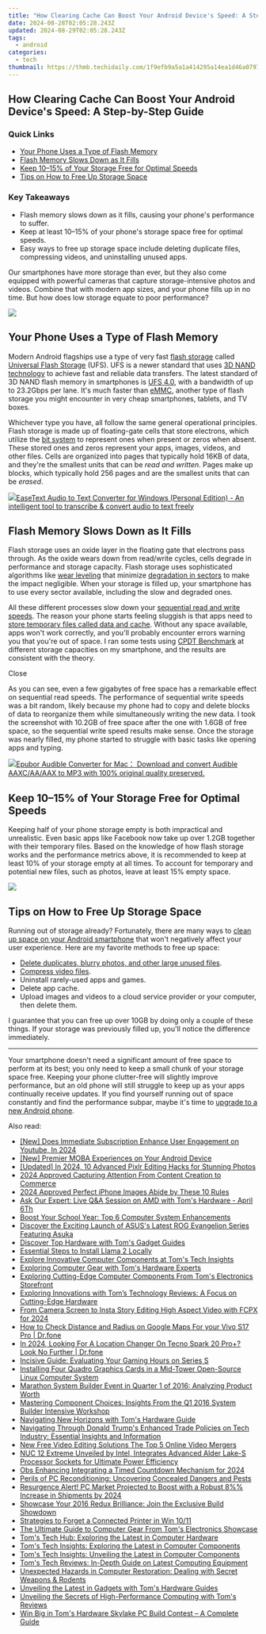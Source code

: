 ```yaml
---
title: "How Clearing Cache Can Boost Your Android Device's Speed: A Step-by-Step Guide"
date: 2024-08-28T02:05:28.243Z
updated: 2024-08-29T02:05:28.243Z
tags:
  - android
categories:
  - tech
thumbnail: https://thmb.techidaily.com/1f9efb9a5a1a414295a14ea1d46a07970958d7efb8dbb6f473b4857c829f272b.png
---
```


## How Clearing Cache Can Boost Your Android Device's Speed: A Step-by-Step Guide

### Quick Links

* [Your Phone Uses a Type of Flash Memory](https://youtube-help.techidaily.com/in-2024-the-real-score-of-youtube-video-success-beyond-basic-view-counts/)
* [Flash Memory Slows Down as It Fills](https://apple-account.techidaily.com/how-to-reset-the-security-questions-of-your-apple-id-on-your-apple-iphone-xs-by-drfone-ios/)
* [Keep 10–15% of Your Storage Free for Optimal Speeds](https://screen-video-capture.techidaily.com/updated-mastering-the-art-of-online-meeting-recordings-with-google/)
* [Tips on How to Free Up Storage Space](https://graphic-issues.techidaily.com/sharp-focus-quick-cure-for-amd-and-tarkov-bug/)

### Key Takeaways

* Flash memory slows down as it fills, causing your phone's performance to suffer.
* Keep at least 10–15% of your phone's storage space free for optimal speeds.
* Easy ways to free up storage space include deleting duplicate files, compressing videos, and uninstalling unused apps.

 Our smartphones have more storage than ever, but they also come equipped with powerful cameras that capture storage-intensive photos and videos. Combine that with modern app sizes, and your phone fills up in no time. But how does low storage equate to poor performance?

<!-- affiliate ads begin -->
<a href="https://shop.incomedia.eu/order/checkout.php?PRODS=39655089&QTY=1&AFFILIATE=108875&CART=1"><img src="https://incomedia.eu/files/images/affiliates/wa/01_WA_728x90.jpg" border="0"></a>
<!-- affiliate ads end -->
##  Your Phone Uses a Type of Flash Memory

 Modern Android flagships use a type of very fast [flash storage](https://screen-capture.techidaily.com/capturing-your-macbook-pro-screens-a-step-by-step-tutorial-for-2024/) called [Universal Flash Storage](https://en.wikipedia.org/wiki/Universal%5FFlash%5FStorage) (UFS). UFS is a newer standard that uses [3D NAND technology](https://fox-links.techidaily.com/new-2024-approved-strategic-campaign-planning-for-health-brands/) to achieve fast and reliable data transfers. The latest standard of 3D NAND flash memory in smartphones is [UFS 4.0](https://screen-mirroring-recording.techidaily.com/best-practices-for-livestreaming-and-archiving-sports-events-for-2024/), with a bandwidth of up to 23.2Gbps per lane. It's much faster than [eMMC](https://video-screen-grab.techidaily.com/new-in-2024-comprehensive-guide-to-idevices-recording-tools/), another type of flash storage you might encounter in very cheap smartphones, tablets, and TV boxes.

 Whichever type you have, all follow the same general operational principles. Flash storage is made up of floating-gate cells that store electrons, which utilize the [bit system](https://fox-helps.techidaily.com/updated-in-2024-streamline-your-audio-content-with-googles-tools/) to represent ones when present or zeros when absent. These stored ones and zeros represent your apps, images, videos, and other files. Cells are organized into pages that typically hold 16KB of data, and they're the smallest units that can be _read and written_. Pages make up blocks, which typically hold 256 pages and are the smallest units that can be _erased_.

<!-- affiliate ads begin -->
<a href="https://secure.2checkout.com/order/checkout.php?PRODS=40203538&QTY=1&AFFILIATE=108875&CART=1"><img src="https://secure.avangate.com/images/merchant/cc4b82e826b52ec41c810301548e8f48/products/audio-to-text-transcription-software.png" border="0">EaseText Audio to Text Converter for Windows (Personal Edition) - An intelligent tool to transcribe & convert audio to text freely </a>
<!-- affiliate ads end -->
##  Flash Memory Slows Down as It Fills

 Flash storage uses an oxide layer in the floating gate that electrons pass through. As the oxide wears down from read/write cycles, cells degrade in performance and storage capacity. Flash storage uses sophisticated algorithms like [wear leveling](https://en.wikipedia.org/wiki/Wear%5Fleveling) that minimize [degradation in sectors](https://howto.techidaily.com/play-store-stuck-on-downloading-of-xiaomi-14-7-ways-to-resolve-drfone-by-drfone-fix-android-problems-fix-android-problems/) to make the impact negligible. When your storage is filled up, your smartphone has to use every sector available, including the slow and degraded ones.

 All these different processes slow down your [sequential read and write speeds](https://buynow-marvelous.techidaily.com/top-xiaomi-mi-smart-band-4-fitness-tracker-review-best-value-option/). The reason your phone starts feeling sluggish is that apps need to [store temporary files called data and cache](https://digital-screen-recording.techidaily.com/new-inexpensive-pc-monitoring-software-for-2024/). Without any space available, apps won't work correctly, and you'll probably encounter errors warning you that you're out of space. I ran some tests using [CPDT Benchmark](https://www.anrdoezrs.net/links/3607085/type/dlg/sid/UUhtgUeUpU2001437/https://play.google.com/store/apps/details?id=com.Saplin.CPDT&hl=en&gl=US) at different storage capacities on my smartphone, and the results are consistent with the theory.

Close 

 As you can see, even a few gigabytes of free space has a remarkable effect on sequential read speeds. The performance of sequential write speeds was a bit random, likely because my phone had to copy and delete blocks of data to reorganize them while simultaneously writing the new data. I took the screenshot with 10.2GB of free space after the one with 1.6GB of free space, so the sequential write speed results make sense. Once the storage was nearly filled, my phone started to struggle with basic tasks like opening apps and typing.

<!-- affiliate ads begin -->
<a href="https://secure.2checkout.com/order/checkout.php?PRODS=4713565&QTY=1&AFFILIATE=108875&CART=1"><img src="https://www.epubor.com/images/uppic/audible-converter-interface.png" border="0">Epubor Audible Converter for Mac： Download and convert Audible AAXC/AA/AAX to MP3 with 100% original quality preserved.</a>
<!-- affiliate ads end -->
##  Keep 10–15% of Your Storage Free for Optimal Speeds

 Keeping half of your phone storage empty is both impractical and unrealistic. Even basic apps like Facebook now take up over 1.2GB together with their temporary files. Based on the knowledge of how flash storage works and the performance metrics above, it is recommended to keep at least 10% of your storage empty at all times. To account for temporary and potential new files, such as photos, leave at least 15% empty space.

<!-- affiliate ads begin -->
<a href="https://secure.2checkout.com/order/checkout.php?PRODS=37100474&QTY=1&AFFILIATE=108875&CART=1"><img src="https://awario.com/images/pages/index/img-platform-ui-1280@1x.avif" border="0"></a>
<!-- affiliate ads end -->
##  Tips on How to Free Up Storage Space

 Running out of storage already? Fortunately, there are many ways to [clean up space on your Android smartphone](https://twitter-clips.techidaily.com/updated-2024-approved-how-to-save-funny-tweet-graphics-gifs-in-minutes/) that won't negatively affect your user experience. Here are my favorite methods to free up space:

* [Delete duplicates, blurry photos, and other large unused files](https://facebook-video-share.techidaily.com/updated-expert-tips-for-youtube-channel-aesthetics-finding-optimal-sizes/).
* [Compress video files](https://fox-that.techidaily.com/unstuck-from-a-dead-iphone-heres-how-no-physical-buttons-needed/).
* Uninstall rarely-used apps and games.
* Delete app cache.
* Upload images and videos to a cloud service provider or your computer, then delete them.

 I guarantee that you can free up over 10GB by doing only a couple of these things. If your storage was previously filled up, you'll notice the difference immediately.

---

 Your smartphone doesn't need a significant amount of free space to perform at its best; you only need to keep a small chunk of your storage space free. Keeping your phone clutter-free will slightly improve performance, but an old phone will still struggle to keep up as your apps continually receive updates. If you find yourself running out of space constantly and find the performance subpar, maybe it's time to [upgrade to a new Android phone](https://twitter-videos.techidaily.com/hot-takes-highlight-twitters-trending-topics-for-2024/).

<ins class="adsbygoogle"
     style="display:block"
     data-ad-format="autorelaxed"
     data-ad-client="ca-pub-7571918770474297"
     data-ad-slot="1223367746"></ins>



<ins class="adsbygoogle"
     style="display:block"
     data-ad-client="ca-pub-7571918770474297"
     data-ad-slot="8358498916"
     data-ad-format="auto"
     data-full-width-responsive="true"></ins>

<span class="atpl-alsoreadstyle">Also read:</span>
<div><ul>
<li><a href="https://facebook-video-footage.techidaily.com/new-does-immediate-subscription-enhance-user-engagement-on-youtube-in-2024/"><u>[New] Does Immediate Subscription Enhance User Engagement on Youtube, In 2024</u></a></li>
<li><a href="https://screen-recording.techidaily.com/new-premier-moba-experiences-on-your-android-device/"><u>[New] Premier MOBA Experiences on Your Android Device</u></a></li>
<li><a href="https://fox-friendly.techidaily.com/updated-in-2024-10-advanced-pixlr-editing-hacks-for-stunning-photos/"><u>[Updated] In 2024, 10 Advanced Pixlr Editing Hacks for Stunning Photos</u></a></li>
<li><a href="https://youtube-clips.techidaily.com/2024-approved-capturing-attention-from-content-creation-to-commerce/"><u>2024 Approved  Capturing Attention  From Content Creation to Commerce</u></a></li>
<li><a href="https://extra-guidance.techidaily.com/2024-approved-perfect-iphone-images-abide-by-these-10-rules/"><u>2024 Approved  Perfect iPhone Images  Abide by These 10 Rules</u></a></li>
<li><a href="https://hardware-updates.techidaily.com/ask-our-expert-live-qanda-session-on-amd-with-toms-hardware-april-6th/"><u>Ask Our Expert: Live Q&A Session on AMD with Tom's Hardware - April 6Th</u></a></li>
<li><a href="https://hardware-updates.techidaily.com/boost-your-school-year-top-6-computer-system-enhancements/"><u>Boost Your School Year: Top 6 Computer System Enhancements</u></a></li>
<li><a href="https://hardware-updates.techidaily.com/discover-the-exciting-launch-of-asuss-latest-rog-evangelion-series-featuring-asuka/"><u>Discover the Exciting Launch of ASUS's Latest ROG Evangelion Series Featuring Asuka</u></a></li>
<li><a href="https://hardware-updates.techidaily.com/discover-top-hardware-with-toms-gadget-guides/"><u>Discover Top Hardware with Tom's Gadget Guides</u></a></li>
<li><a href="https://tech-savvy.techidaily.com/essential-steps-to-install-llama-2-locally/"><u>Essential Steps to Install Llama 2 Locally</u></a></li>
<li><a href="https://hardware-updates.techidaily.com/explore-innovative-computer-components-at-toms-tech-insights/"><u>Explore Innovative Computer Components at Tom's Tech Insights</u></a></li>
<li><a href="https://hardware-updates.techidaily.com/exploring-computer-gear-with-toms-hardware-experts/"><u>Exploring Computer Gear with Tom's Hardware Experts</u></a></li>
<li><a href="https://hardware-updates.techidaily.com/exploring-cutting-edge-computer-components-from-toms-electronics-storefront/"><u>Exploring Cutting-Edge Computer Components From Tom's Electronics Storefront</u></a></li>
<li><a href="https://hardware-updates.techidaily.com/exploring-innovations-with-toms-technology-reviews-a-focus-on-cutting-edge-hardware/"><u>Exploring Innovations with Tom’s Technology Reviews: A Focus on Cutting-Edge Hardware</u></a></li>
<li><a href="https://instagram-clips.techidaily.com/from-camera-screen-to-insta-story-editing-high-aspect-video-with-fcpx-for-2024/"><u>From Camera Screen to Insta Story  Editing High Aspect Video with FCPX for 2024</u></a></li>
<li><a href="https://android-location-track.techidaily.com/how-to-check-distance-and-radius-on-google-maps-for-your-vivo-s17-pro-drfone-by-drfone-virtual-android/"><u>How to Check Distance and Radius on Google Maps For your Vivo S17 Pro | Dr.fone</u></a></li>
<li><a href="https://phone-solutions.techidaily.com/in-2024-looking-for-a-location-changer-on-tecno-spark-20-proplus-look-no-further-drfone-by-drfone-virtual-android/"><u>In 2024, Looking For A Location Changer On Tecno Spark 20 Pro+? Look No Further | Dr.fone</u></a></li>
<li><a href="https://games-able.techidaily.com/incisive-guide-evaluating-your-gaming-hours-on-series-s/"><u>Incisive Guide: Evaluating Your Gaming Hours on Series S</u></a></li>
<li><a href="https://hardware-updates.techidaily.com/installing-four-quadro-graphics-cards-in-a-mid-tower-open-source-linux-computer-system/"><u>Installing Four Quadro Graphics Cards in a Mid-Tower Open-Source Linux Computer System</u></a></li>
<li><a href="https://hardware-updates.techidaily.com/marathon-system-builder-event-in-quarter-1-of-2016-analyzing-product-worth/"><u>Marathon System Builder Event in Quarter 1 of 2016: Analyzing Product Worth</u></a></li>
<li><a href="https://hardware-updates.techidaily.com/mastering-component-choices-insights-from-the-q1-2016-system-builder-intensive-workshop/"><u>Mastering Component Choices: Insights From the Q1 2016 System Builder Intensive Workshop</u></a></li>
<li><a href="https://hardware-updates.techidaily.com/navigating-new-horizons-with-toms-hardware-guide/"><u>Navigating New Horizons with Tom's Hardware Guide</u></a></li>
<li><a href="https://hardware-updates.techidaily.com/navigating-through-donald-trumps-enhanced-trade-policies-on-tech-industry-essential-insights-and-information/"><u>Navigating Through Donald Trump's Enhanced Trade Policies on Tech Industry: Essential Insights and Information</u></a></li>
<li><a href="https://ai-vdieo-software.techidaily.com/new-free-video-editing-solutions-the-top-5-online-video-mergers/"><u>New Free Video Editing Solutions The Top 5 Online Video Mergers</u></a></li>
<li><a href="https://hardware-updates.techidaily.com/nuc-12-extreme-unveiled-by-intel-integrates-advanced-alder-lake-s-processor-sockets-for-ultimate-power-efficiency/"><u>NUC 12 Extreme Unveiled by Intel, Integrates Advanced Alder Lake-S Processor Sockets for Ultimate Power Efficiency</u></a></li>
<li><a href="https://visual-screen-recording.techidaily.com/obs-enhancing-integrating-a-timed-countdown-mechanism-for-2024/"><u>Obs Enhancing  Integrating a Timed Countdown Mechanism for 2024</u></a></li>
<li><a href="https://hardware-updates.techidaily.com/perils-of-pc-reconditioning-uncovering-concealed-dangers-and-pests/"><u>Perils of PC Reconditioning: Uncovering Concealed Dangers and Pests</u></a></li>
<li><a href="https://hardware-updates.techidaily.com/resurgence-alert-pc-market-projected-to-boost-with-a-robust-8-increase-in-shipments-by-2024/"><u>Resurgence Alert! PC Market Projected to Boost with a Robust 8%% Increase in Shipments by 2024</u></a></li>
<li><a href="https://hardware-updates.techidaily.com/showcase-your-2016-redux-brilliance-join-the-exclusive-build-showdown/"><u>Showcase Your 2016 Redux Brilliance: Join the Exclusive Build Showdown</u></a></li>
<li><a href="https://printer-issues.techidaily.com/strategies-to-forget-a-connected-printer-in-win-1011/"><u>Strategies to Forget a Connected Printer in Win 10/11</u></a></li>
<li><a href="https://hardware-updates.techidaily.com/the-ultimate-guide-to-computer-gear-from-toms-electronics-showcase/"><u>The Ultimate Guide to Computer Gear From Tom's Electronics Showcase</u></a></li>
<li><a href="https://hardware-updates.techidaily.com/toms-tech-hub-exploring-the-latest-in-computer-hardware/"><u>Tom's Tech Hub: Exploring the Latest in Computer Hardware</u></a></li>
<li><a href="https://hardware-updates.techidaily.com/toms-tech-insights-exploring-the-latest-in-computer-components/"><u>Tom's Tech Insights: Exploring the Latest in Computer Components</u></a></li>
<li><a href="https://hardware-updates.techidaily.com/toms-tech-insights-unveiling-the-latest-in-computer-components/"><u>Tom's Tech Insights: Unveiling the Latest in Computer Components</u></a></li>
<li><a href="https://hardware-updates.techidaily.com/toms-tech-reviews-in-depth-guide-on-latest-computing-equipment/"><u>Tom's Tech Reviews: In-Depth Guide on Latest Computing Equipment</u></a></li>
<li><a href="https://hardware-updates.techidaily.com/unexpected-hazards-in-computer-restoration-dealing-with-secret-weapons-and-rodents/"><u>Unexpected Hazards in Computer Restoration: Dealing with Secret Weapons & Rodents</u></a></li>
<li><a href="https://hardware-updates.techidaily.com/unveiling-the-latest-in-gadgets-with-toms-hardware-guides/"><u>Unveiling the Latest in Gadgets with Tom's Hardware Guides</u></a></li>
<li><a href="https://hardware-updates.techidaily.com/unveiling-the-secrets-of-high-performance-computing-with-toms-reviews/"><u>Unveiling the Secrets of High-Performance Computing with Tom's Reviews</u></a></li>
<li><a href="https://hardware-updates.techidaily.com/win-big-in-toms-hardware-skylake-pc-build-contest-a-complete-guide/"><u>Win Big in Tom's Hardware Skylake PC Build Contest – A Complete Guide</u></a></li>
</ul></div>
